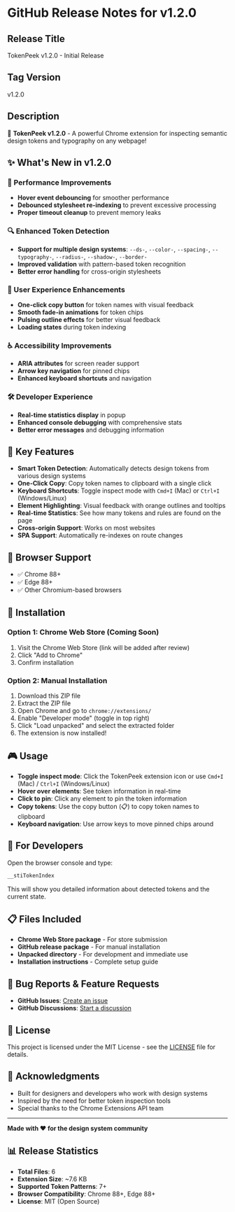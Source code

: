 # GitHub Release Notes for v1.2.0

## Release Title
TokenPeek v1.2.0 - Initial Release

## Tag Version
v1.2.0

## Description

🎉 **TokenPeek v1.2.0** - A powerful Chrome extension for inspecting semantic design tokens and typography on any webpage!

## ✨ What's New in v1.2.0

### 🚀 Performance Improvements
- **Hover event debouncing** for smoother performance
- **Debounced stylesheet re-indexing** to prevent excessive processing
- **Proper timeout cleanup** to prevent memory leaks

### 🔍 Enhanced Token Detection
- **Support for multiple design systems**: `--ds-`, `--color-`, `--spacing-`, `--typography-`, `--radius-`, `--shadow-`, `--border-`
- **Improved validation** with pattern-based token recognition
- **Better error handling** for cross-origin stylesheets

### 🎨 User Experience Enhancements
- **One-click copy button** for token names with visual feedback
- **Smooth fade-in animations** for token chips
- **Pulsing outline effects** for better visual feedback
- **Loading states** during token indexing

### ♿ Accessibility Improvements
- **ARIA attributes** for screen reader support
- **Arrow key navigation** for pinned chips
- **Enhanced keyboard shortcuts** and navigation

### 🛠️ Developer Experience
- **Real-time statistics display** in popup
- **Enhanced console debugging** with comprehensive stats
- **Better error messages** and debugging information

## 🎯 Key Features

- **Smart Token Detection**: Automatically detects design tokens from various design systems
- **One-Click Copy**: Copy token names to clipboard with a single click
- **Keyboard Shortcuts**: Toggle inspect mode with `Cmd+I` (Mac) or `Ctrl+I` (Windows/Linux)
- **Element Highlighting**: Visual feedback with orange outlines and tooltips
- **Real-time Statistics**: See how many tokens and rules are found on the page
- **Cross-origin Support**: Works on most websites
- **SPA Support**: Automatically re-indexes on route changes

## 📱 Browser Support

- ✅ Chrome 88+
- ✅ Edge 88+
- ✅ Other Chromium-based browsers

## 🚀 Installation

### Option 1: Chrome Web Store (Coming Soon)
1. Visit the Chrome Web Store (link will be added after review)
2. Click "Add to Chrome"
3. Confirm installation

### Option 2: Manual Installation
1. Download this ZIP file
2. Extract the ZIP file
3. Open Chrome and go to `chrome://extensions/`
4. Enable "Developer mode" (toggle in top right)
5. Click "Load unpacked" and select the extracted folder
6. The extension is now installed!

## 🎮 Usage

- **Toggle inspect mode**: Click the TokenPeek extension icon or use `Cmd+I` (Mac) / `Ctrl+I` (Windows/Linux)
- **Hover over elements**: See token information in real-time
- **Click to pin**: Click any element to pin the token information
- **Copy tokens**: Use the copy button (📋) to copy token names to clipboard
- **Keyboard navigation**: Use arrow keys to move pinned chips around

## 🔧 For Developers

Open the browser console and type:
```javascript
__stiTokenIndex
```
This will show you detailed information about detected tokens and the current state.

## 📋 Files Included

- **Chrome Web Store package** - For store submission
- **GitHub release package** - For manual installation
- **Unpacked directory** - For development and immediate use
- **Installation instructions** - Complete setup guide

## 🐛 Bug Reports & Feature Requests

- **GitHub Issues**: [Create an issue](https://github.com/anil-easygo/semantic_token_extension/issues)
- **GitHub Discussions**: [Start a discussion](https://github.com/anil-easygo/semantic_token_extension/discussions)

## 📄 License

This project is licensed under the MIT License - see the [LICENSE](LICENSE) file for details.

## 🙏 Acknowledgments

- Built for designers and developers who work with design systems
- Inspired by the need for better token inspection tools
- Special thanks to the Chrome Extensions API team

---

**Made with ❤️ for the design system community**

## 📊 Release Statistics

- **Total Files**: 6
- **Extension Size**: ~7.6 KB
- **Supported Token Patterns**: 7+
- **Browser Compatibility**: Chrome 88+, Edge 88+
- **License**: MIT (Open Source)
